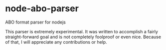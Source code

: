# node-abo-parser
ABO format parser for nodejs

This parser is extremely experimental. It was written to accomplish a fairly straight-forward goal and is not completely foolproof or even nice.
Because of that, I will appreciate any contributions or help. 
